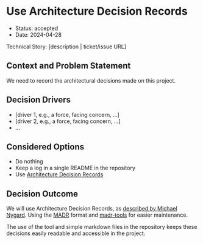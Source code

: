 # Use Architecture Decision Records

- Status: accepted
- Date: 2024-04-28

Technical Story: [description | ticket/issue URL] <!-- optional -->

## Context and Problem Statement

We need to record the architectural decisions made on this project.

## Decision Drivers <!-- optional -->

- [driver 1, e.g., a force, facing concern, …]
- [driver 2, e.g., a force, facing concern, …]
- … <!-- numbers of drivers can vary -->

## Considered Options

- Do nothing
- Keep a log in a single README in the repository
- Use [Architecture Decision Records](https://adr.github.io)

## Decision Outcome

We will use Architecture Decision Records, as [described by Michael Nygard](http://thinkrelevance.com/blog/2011/11/15/documenting-architecture-decisions). Using the [MADR](https://adr.github.io/madr/) format and [madr-tools](https://github.com/nioe/madr-tools) for easier maintenance.

The use of the tool and simple markdown files in the repository keeps these decisions easily readable and accessible in the project. 
